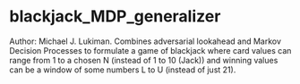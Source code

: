 # blackjack_MDP_generalizer
Author: Michael J. Lukiman. Combines adversarial lookahead and Markov Decision Processes to formulate a game of blackjack where card values can range from 1 to a chosen N (instead of 1 to 10 (Jack)) and winning values can be a window of some numbers L to U (instead of just 21).
